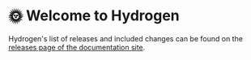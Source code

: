 # 🌞 Welcome to Hydrogen

Hydrogen's list of releases and included changes can be found on the [releases page of the documentation site](https://beta.hydrogen.design/en/docs/updates/).
